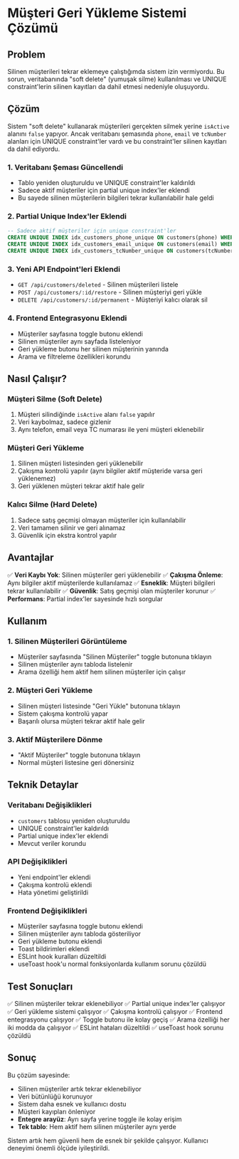 # Müşteri Geri Yükleme Sistemi Çözümü

## Problem
Silinen müşterileri tekrar eklemeye çalıştığımda sistem izin vermiyordu. Bu sorun, veritabanında "soft delete" (yumuşak silme) kullanılması ve UNIQUE constraint'lerin silinen kayıtları da dahil etmesi nedeniyle oluşuyordu.

## Çözüm
Sistem "soft delete" kullanarak müşterileri gerçekten silmek yerine `isActive` alanını `false` yapıyor. Ancak veritabanı şemasında `phone`, `email` ve `tcNumber` alanları için UNIQUE constraint'ler vardı ve bu constraint'ler silinen kayıtları da dahil ediyordu.

### 1. Veritabanı Şeması Güncellendi
- Tablo yeniden oluşturuldu ve UNIQUE constraint'ler kaldırıldı
- Sadece aktif müşteriler için partial unique index'ler eklendi
- Bu sayede silinen müşterilerin bilgileri tekrar kullanılabilir hale geldi

### 2. Partial Unique Index'ler Eklendi
```sql
-- Sadece aktif müşteriler için unique constraint'ler
CREATE UNIQUE INDEX idx_customers_phone_unique ON customers(phone) WHERE isActive = 1;
CREATE UNIQUE INDEX idx_customers_email_unique ON customers(email) WHERE isActive = 1;
CREATE UNIQUE INDEX idx_customers_tcNumber_unique ON customers(tcNumber) WHERE isActive = 1;
```

### 3. Yeni API Endpoint'leri Eklendi
- `GET /api/customers/deleted` - Silinen müşterileri listele
- `POST /api/customers/:id/restore` - Silinen müşteriyi geri yükle
- `DELETE /api/customers/:id/permanent` - Müşteriyi kalıcı olarak sil

### 4. Frontend Entegrasyonu Eklendi
- Müşteriler sayfasına toggle butonu eklendi
- Silinen müşteriler aynı sayfada listeleniyor
- Geri yükleme butonu her silinen müşterinin yanında
- Arama ve filtreleme özellikleri korundu

## Nasıl Çalışır?

### Müşteri Silme (Soft Delete)
1. Müşteri silindiğinde `isActive` alanı `false` yapılır
2. Veri kaybolmaz, sadece gizlenir
3. Aynı telefon, email veya TC numarası ile yeni müşteri eklenebilir

### Müşteri Geri Yükleme
1. Silinen müşteri listesinden geri yüklenebilir
2. Çakışma kontrolü yapılır (aynı bilgiler aktif müşteride varsa geri yüklenemez)
3. Geri yüklenen müşteri tekrar aktif hale gelir

### Kalıcı Silme (Hard Delete)
1. Sadece satış geçmişi olmayan müşteriler için kullanılabilir
2. Veri tamamen silinir ve geri alınamaz
3. Güvenlik için ekstra kontrol yapılır

## Avantajlar

✅ **Veri Kaybı Yok**: Silinen müşteriler geri yüklenebilir
✅ **Çakışma Önleme**: Aynı bilgiler aktif müşterilerde kullanılamaz
✅ **Esneklik**: Müşteri bilgileri tekrar kullanılabilir
✅ **Güvenlik**: Satış geçmişi olan müşteriler korunur
✅ **Performans**: Partial index'ler sayesinde hızlı sorgular

## Kullanım

### 1. Silinen Müşterileri Görüntüleme
- Müşteriler sayfasında "Silinen Müşteriler" toggle butonuna tıklayın
- Silinen müşteriler aynı tabloda listelenir
- Arama özelliği hem aktif hem silinen müşteriler için çalışır

### 2. Müşteri Geri Yükleme
- Silinen müşteri listesinde "Geri Yükle" butonuna tıklayın
- Sistem çakışma kontrolü yapar
- Başarılı olursa müşteri tekrar aktif hale gelir

### 3. Aktif Müşterilere Dönme
- "Aktif Müşteriler" toggle butonuna tıklayın
- Normal müşteri listesine geri dönersiniz

## Teknik Detaylar

### Veritabanı Değişiklikleri
- `customers` tablosu yeniden oluşturuldu
- UNIQUE constraint'ler kaldırıldı
- Partial unique index'ler eklendi
- Mevcut veriler korundu

### API Değişiklikleri
- Yeni endpoint'ler eklendi
- Çakışma kontrolü eklendi
- Hata yönetimi geliştirildi

### Frontend Değişiklikleri
- Müşteriler sayfasına toggle butonu eklendi
- Silinen müşteriler aynı tabloda gösteriliyor
- Geri yükleme butonu eklendi
- Toast bildirimleri eklendi
- ESLint hook kuralları düzeltildi
- useToast hook'u normal fonksiyonlarda kullanım sorunu çözüldü

## Test Sonuçları

✅ Silinen müşteriler tekrar eklenebiliyor
✅ Partial unique index'ler çalışıyor
✅ Geri yükleme sistemi çalışıyor
✅ Çakışma kontrolü çalışıyor
✅ Frontend entegrasyonu çalışıyor
✅ Toggle butonu ile kolay geçiş
✅ Arama özelliği her iki modda da çalışıyor
✅ ESLint hataları düzeltildi
✅ useToast hook sorunu çözüldü

## Sonuç

Bu çözüm sayesinde:
- Silinen müşteriler artık tekrar eklenebiliyor
- Veri bütünlüğü korunuyor
- Sistem daha esnek ve kullanıcı dostu
- Müşteri kayıpları önleniyor
- **Entegre arayüz**: Ayrı sayfa yerine toggle ile kolay erişim
- **Tek tablo**: Hem aktif hem silinen müşteriler aynı yerde

Sistem artık hem güvenli hem de esnek bir şekilde çalışıyor. Kullanıcı deneyimi önemli ölçüde iyileştirildi.
